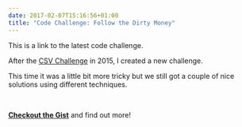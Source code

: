```yaml
---
date: 2017-02-07T15:16:56+01:00
title: "Code Challenge: Follow the Dirty Money"
---
```


This is a link to the latest code challenge.<!--more-->


After the [CSV Challenge](/csv-challenge) in 2015, I created a new challenge.

This time it was a little bit more tricky but we still got a couple of nice solutions using different techniques.

<br>

**[Checkout the Gist](/dirtymoney)** and find out more!

